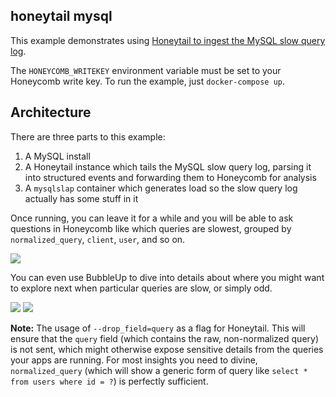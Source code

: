 ## honeytail mysql

This example demonstrates using [Honeytail to ingest the MySQL slow query
log](https://docs.honeycomb.io/getting-data-in/integrations/databases/mysql/logs/).

The `HONEYCOMB_WRITEKEY` environment variable must be set to your Honeycomb
write key. To run the example, just `docker-compose up`.

## Architecture

There are three parts to this example:

1. A MySQL install
2. A Honeytail instance which tails the MySQL slow query log, parsing it into
   structured events and forwarding them to Honeycomb for analysis
3. A `mysqlslap` container which generates load so the slow query log actually
   has some stuff in it

Once running, you can leave it for a while and you will be able to ask questions
in Honeycomb like which queries are slowest, grouped by `normalized_query`,
`client`, `user`, and so on.

![](https://raw.githubusercontent.com/honeycombio/examples/master/_internal/mysql-heatmap.png)

You can even use BubbleUp to dive into details about where you might want to
explore next when particular queries are slow, or simply odd.

![](https://raw.githubusercontent.com/honeycombio/examples/master/_internal/mysql-bubbleup-select.png)
![](https://raw.githubusercontent.com/honeycombio/examples/master/_internal/mysql-bubbleup-histos.png)

**Note:** The usage of `--drop_field=query` as a flag for Honeytail. This will
ensure that the `query` field (which contains the raw, non-normalized query) is
not sent, which might otherwise expose sensitive details from the queries your
apps are running. For most insights you need to divine, `normalized_query`
(which will show a generic form of query like `select * from users where id =
?`) is perfectly sufficient.
